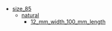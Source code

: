* [size_85](size_85)
  * [natural](size_85/natural)
    * [12_mm_width_100_mm_length](size_85/natural/12_mm_width_100_mm_length)
